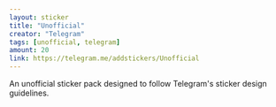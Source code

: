 ```yaml
---
layout: sticker
title: "Unofficial"
creator: "Telegram"
tags: [unofficial, telegram]
amount: 20
link: https://telegram.me/addstickers/Unofficial
---
```


An unofficial sticker pack designed to follow Telegram's sticker design guidelines.
